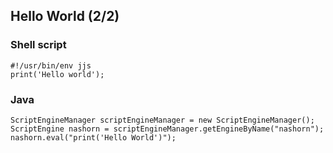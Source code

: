 ## Hello World (2/2)

### Shell script
    #!/usr/bin/env jjs
    print('Hello world');

### Java
    ScriptEngineManager scriptEngineManager = new ScriptEngineManager();
    ScriptEngine nashorn = scriptEngineManager.getEngineByName("nashorn");
    nashorn.eval("print('Hello World')");